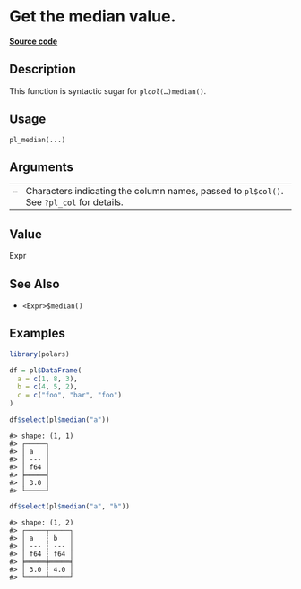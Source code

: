 

# Get the median value.

[**Source code**](https://github.com/pola-rs/r-polars/tree/mkdocs-matrial-search-preview/R/functions__lazy.R#L340)

## Description

This function is syntactic sugar for <code>pl$col(…)$median()</code>.

## Usage

<pre><code class='language-R'>pl_median(...)
</code></pre>

## Arguments

<table>
<tr>
<td style="white-space: nowrap; font-family: monospace; vertical-align: top">
<code id="pl_median_:_...">…</code>
</td>
<td>
Characters indicating the column names, passed to <code>pl$col()</code>.
See <code>?pl_col</code> for details.
</td>
</tr>
</table>

## Value

Expr

## See Also

<ul>
<li>

<code>\<Expr\>$median()</code>

</li>
</ul>

## Examples

``` r
library(polars)

df = pl$DataFrame(
  a = c(1, 8, 3),
  b = c(4, 5, 2),
  c = c("foo", "bar", "foo")
)

df$select(pl$median("a"))
```

    #> shape: (1, 1)
    #> ┌─────┐
    #> │ a   │
    #> │ --- │
    #> │ f64 │
    #> ╞═════╡
    #> │ 3.0 │
    #> └─────┘

``` r
df$select(pl$median("a", "b"))
```

    #> shape: (1, 2)
    #> ┌─────┬─────┐
    #> │ a   ┆ b   │
    #> │ --- ┆ --- │
    #> │ f64 ┆ f64 │
    #> ╞═════╪═════╡
    #> │ 3.0 ┆ 4.0 │
    #> └─────┴─────┘
